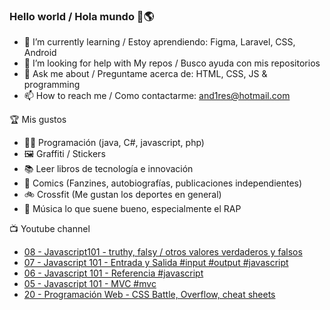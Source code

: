 ### Hello world / Hola mundo 👋🌎

<!--
**xaca/xaca** is a ✨ _special_ ✨ repository because its `README.md` (this file) appears on your GitHub profile.

Here are some ideas to get you started:
-->

- 🌱 I’m currently learning / Estoy aprendiendo: Figma, Laravel, CSS, Android
- 🤔 I’m looking for help with My repos / Busco ayuda con mis repositorios
- 💬 Ask me about / Preguntame acerca de: HTML, CSS, JS & programming 
- 📫 How to reach me / Como contactarme: and1res@hotmail.com

🏆 Mis gustos
- 👨‍💻 Programación (java, C#, javascript, php)
- 🖼️ Graffiti / Stickers
- 📚 Leer libros de tecnología e innovación
- 💢 Comics (Fanzines, autobiografías, publicaciones independientes)
- 🚲 Crossfit (Me gustan los deportes en general)
- 🎤 Música lo que suene bueno, especialmente el RAP
<!--
📝 Frases
- "I only smile in the dark, I only smile when it's complicated" Raybiez
- "De lo que ves créete la mitad de lo que no ves no te creas nada" Kase O
-->
📺 Youtube channel
<!-- BLOG-POST-LIST:START -->
- [08 - Javascript101 -  truthy, falsy / otros valores verdaderos y falsos](https://www.youtube.com/watch?v=2IUqe_ASkt0)
- [07 - Javascript 101 - Entrada y Salida #input #output #javascript](https://www.youtube.com/watch?v=bwikk778jN4)
- [06 - Javascript 101 - Referencia #javascript](https://www.youtube.com/watch?v=v7l2iNGlxNQ)
- [05 - Javascript 101 - MVC #mvc](https://www.youtube.com/watch?v=gz83P7hBQ1w)
- [20 - Programación Web - CSS Battle, Overflow, cheat sheets](https://www.youtube.com/watch?v=H-QbwUHR2Yo)
<!-- BLOG-POST-LIST:END -->
